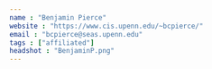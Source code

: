 ```yaml
---
name : "Benjamin Pierce"
website : "https://www.cis.upenn.edu/~bcpierce/"
email : "bcpierce@seas.upenn.edu"
tags : ["affiliated"]
headshot : "BenjaminP.png"
---
```

